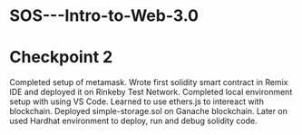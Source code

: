 # SOS---Intro-to-Web-3.0
# Checkpoint 2
Completed setup of metamask.
Wrote first solidity smart contract in Remix IDE and deployed it on Rinkeby Test Network.
Completed local environment setup with using VS Code.
Learned to use ethers.js to intereact with blockchain.
Deployed simple-storage.sol on Ganache blockchain. Later on used Hardhat environment to deploy, run and debug solidity code.
